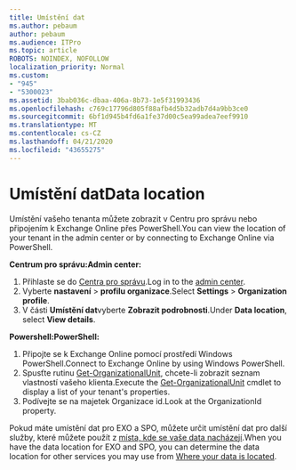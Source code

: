 ```yaml
---
title: Umístění dat
ms.author: pebaum
author: pebaum
ms.audience: ITPro
ms.topic: article
ROBOTS: NOINDEX, NOFOLLOW
localization_priority: Normal
ms.custom:
- "945"
- "5300023"
ms.assetid: 3bab036c-dbaa-406a-8b73-1e5f31993436
ms.openlocfilehash: c769c17796d805f88afb4d5b32adb7d4a9bb3ce0
ms.sourcegitcommit: 6bf1d945b4fd6a1fe37d00c5ea99adea7eef9910
ms.translationtype: MT
ms.contentlocale: cs-CZ
ms.lasthandoff: 04/21/2020
ms.locfileid: "43655275"
---
```

# <a name="data-location"></a><span data-ttu-id="5e93f-102">Umístění dat</span><span class="sxs-lookup"><span data-stu-id="5e93f-102">Data location</span></span>

<span data-ttu-id="5e93f-103">Umístění vašeho tenanta můžete zobrazit v Centru pro správu nebo připojením k Exchange Online přes PowerShell.</span><span class="sxs-lookup"><span data-stu-id="5e93f-103">You can view the location of your tenant in the admin center or by connecting to Exchange Online via PowerShell.</span></span>


<span data-ttu-id="5e93f-104">**Centrum pro správu:**</span><span class="sxs-lookup"><span data-stu-id="5e93f-104">**Admin center:**</span></span>
1. <span data-ttu-id="5e93f-105">Přihlaste se do [Centra pro správu](https://admin.microsoft.com/Adminportal/Home).</span><span class="sxs-lookup"><span data-stu-id="5e93f-105">Log in to the [admin center](https://admin.microsoft.com/Adminportal/Home).</span></span>
2. <span data-ttu-id="5e93f-106">Vyberte **nastavení** > **profilu organizace**.</span><span class="sxs-lookup"><span data-stu-id="5e93f-106">Select **Settings** > **Organization profile**.</span></span>
3. <span data-ttu-id="5e93f-107">V části **Umístění dat**vyberte **Zobrazit podrobnosti**.</span><span class="sxs-lookup"><span data-stu-id="5e93f-107">Under **Data location**, select **View details**.</span></span>


<span data-ttu-id="5e93f-108">**Powershell:**</span><span class="sxs-lookup"><span data-stu-id="5e93f-108">**PowerShell:**</span></span>
1. <span data-ttu-id="5e93f-109">Připojte se k Exchange Online pomocí prostředí Windows PowerShell.</span><span class="sxs-lookup"><span data-stu-id="5e93f-109">Connect to Exchange Online by using Windows PowerShell.</span></span>
2. <span data-ttu-id="5e93f-110">Spusťte rutinu [Get-OrganizationalUnit,](https://docs.microsoft.com/powershell/module/exchange/active-directory/get-organizationalunit) chcete-li zobrazit seznam vlastností vašeho klienta.</span><span class="sxs-lookup"><span data-stu-id="5e93f-110">Execute the [Get-OrganizationalUnit](https://docs.microsoft.com/powershell/module/exchange/active-directory/get-organizationalunit) cmdlet to display a list of your tenant's properties.</span></span> 
3. <span data-ttu-id="5e93f-111">Podívejte se na majetek Organizace id.</span><span class="sxs-lookup"><span data-stu-id="5e93f-111">Look at the OrganizationId property.</span></span>

<span data-ttu-id="5e93f-112">Pokud máte umístění dat pro EXO a SPO, můžete určit umístění dat pro další služby, které můžete použít z [místa, kde se vaše data nacházejí](https://products.office.com/where-is-your-data-located).</span><span class="sxs-lookup"><span data-stu-id="5e93f-112">When you have the data location for EXO and SPO, you can determine the data location for other services you may use from [Where your data is located](https://products.office.com/where-is-your-data-located).</span></span>